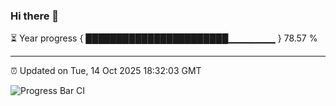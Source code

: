 ### Hi there 👋

⏳ Year progress { ███████████████████████▁▁▁▁▁▁▁ } 78.57 %

---

⏰ Updated on Tue, 14 Oct 2025 18:32:03 GMT

![Progress Bar CI](https://github.com/liununu/liununu/workflows/Progress%20Bar%20CI/badge.svg)
